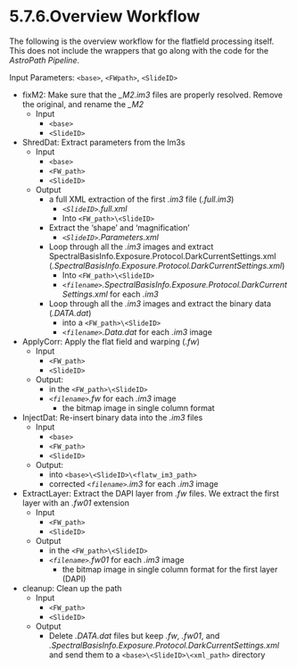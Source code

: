 # 5.7.6.Overview Workflow
The following is the overview workflow for the flatfield processing itself. This does not include the wrappers that go along with the code for the *AstroPath
Pipeline*. 

Input Parameters: ```<base>```, ```<FWpath>```, ```<SlideID>```

- fixM2: Make sure that the *_M2.im3* files are properly resolved. Remove the original, and rename the *_M2* 
  - Input
    - ```<base>```
    -  ```<SlideID>```
- ShredDat: Extract parameters from the Im3s
  - Input
    - ```<base>```
    - ```<FW_path>```
    - ```<SlideID>```
  - Output
    - a full XML extraction of the first *.im3* file (*.full.im3*)
      - *```<SlideID>```.full.xml*
      - Into ```<FW_path>\<SlideID>``` 
    - Extract the ‘shape’ and ‘magnification’
      - *```<SlideID>```.Parameters.xml*
    - Loop through all the *.im3* images and extract SpectralBasisInfo.Exposure.Protocol.DarkCurrentSettings.xml (*.SpectralBasisInfo.Exposure.Protocol.DarkCurrentSettings.xml*)
      - Into ```<FW_path>\<SlideID>```
      - *```<filename>```.SpectralBasisInfo.Exposure.Protocol.DarkCurrentSettings.xml* for each *.im3*
    - Loop through all the *.im3* images and extract the binary data (*.DATA.dat*)
      - into a ```<FW_path>\<SlideID>``` 
      - *```<filename>```.Data.dat* for each *.im3* image
- ApplyCorr: Apply the flat field and warping (*.fw*)
  - Input
    - ```<FW_path>```
    - ```<SlideID>```
  - Output: 
    - in the ```<FW_path>\<SlideID>```
    - *```<filename>```.fw* for each *.im3* image
      - the bitmap image in single column format 
- InjectDat: Re-insert binary data into the *.im3* files
  - Input
    - ```<base>```
    - ```<FW_path>```
    - ```<SlideID>```
  - Output: 
    - into ```<base>\<SlideID>\<flatw_im3_path>```
    - corrected *```<filename>```.im3* for each *.im3* image
- ExtractLayer: Extract the DAPI layer from *.fw* files. We extract the first layer with an *.fw01* extension
  - Input
    - ```<FW_path>```
    - ```<SlideID>```
  - Output
    - in the ```<FW_path>\<SlideID>```
    - *```<filename>```.fw01* for each *.im3* image
      -  the bitmap image in single column format for the first layer (DAPI)
- cleanup: Clean up the path
  - Input 
    - ```<FW_path>```
    - ```<SlideID>``` 
  - Output
    - Delete *.DATA.dat* files but keep *.fw*, *.fw01*, and *.SpectralBasisInfo.Exposure.Protocol.DarkCurrentSettings.xml* and send them to a ```<base>\<SlideID>\<xml_path>``` directory

